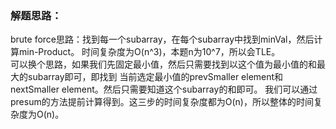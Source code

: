 ### 解题思路：
brute force思路：找到每一个subarray，在每个subarray中找到minVal，然后计算min-Product。
时间复杂度为O(n^3)，本题n为10^7，所以会TLE。  
可以换个思路，如果我们先固定最小值，然后只需要找到以这个值为最小值的和最大的subarray即可，即找到
当前选定最小值的prevSmaller element和nextSmaller element。然后只需要知道这个subarray的和即可。
我们可以通过presum的方法提前计算得到。这三步的时间复杂度都为O(n)，所以整体的时间复杂度为O(n)。